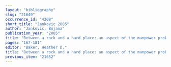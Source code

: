 ```yaml
---
layout: "bibliography"
slug: "21649"
occurrence_id: "4208"
short_title: "Jankovic 2005"
author: "Jankovic, Bojana"
publication_year: "2005"
title: "Between a rock and a hard place: an aspect of the manpower problem in the agricultural sector of Eanna."
pages: "167-181"
editor: "Baker, Heather D."
title: "Between a rock and a hard place: an aspect of the manpower problem in the agricultural sector of Eanna."
previous_item: "21652"
---
```

